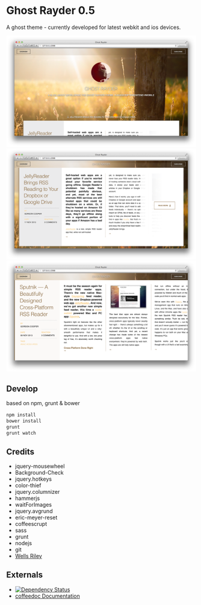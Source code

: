 # Ghost Rayder 0.5

A ghost theme - currently developed for latest webkit and ios devices.

![Header Screenshot](/screens/header.png)
![Article Screenshot](/screens/article.png)
![Article Read Screenshot](/screens/read.png)

## Develop
based on npm, grunt & bower 
    
    npm install
    bower install
    grunt
    grunt watch

## Credits
- jquery-mousewheel
- Background-Check
- jquery.hotkeys
- color-thief
- jquery.columnizer
- hammerjs
- waitForImages
- jquery.avgrund
- eric-meyer-reset
- coffeescrupt
- sass
- grunt
- nodejs
- git
- [Wells Riley](http://blog.wells.ee/dribbble/)

## Externals

- [![Dependency Status](https://gemnasium.com/k9ordon/ghostrayder.png)](https://gemnasium.com/k9ordon/ghostrayder)
- [coffeedoc Documentation](http://coffeedoc.info/github/k9ordon/ghostrayder/master/)

